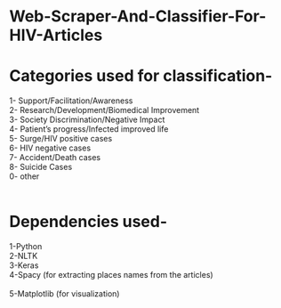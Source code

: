 # Web-Scraper-And-Classifier-For-HIV-Articles

# Categories used for classification-<br>
1- Support/Facilitation/Awareness<br>
2- Research/Development/Biomedical Improvement<br>
3- Society Discrimination/Negative Impact<br>
4- Patient’s progress/Infected improved life<br>
5- Surge/HIV positive cases<br>
6- HIV negative cases<br>
7- Accident/Death cases<br>
8- Suicide Cases<br>
0- other<br><br>
  
# Dependencies used-<br>
1-Python<br>
2-NLTK<br>
3-Keras<br>
4-Spacy (for extracting places names from the articles)<br>  
5-Matplotlib (for visualization)<br>  
